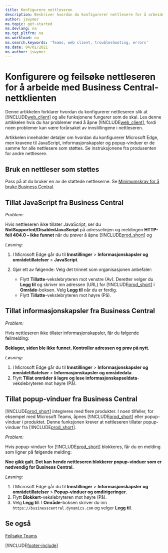 ```yaml
---
title: Konfigurere nettleseren
description: Beskriver hvordan du konfigurerer nettlesere for å arbeide med Business Central og produkter som integreres med det.
author: jswymer
ms.topic: get-started
ms.devlang: na
ms.tgt_pltfrm: na
ms.workload: na
ms.search.keywords: 'Teams, web client, troubleshooting, errors'
ms.date: 04/01/2021
ms.author: jswymer
---
```

# <a name="setting-up-and-troubleshooting-your-browser-to-work-with-business-central-web-client"></a>Konfigurere og feilsøke nettleseren for å arbeide med Business Central-nettklienten

Denne artikkelen forklarer hvordan du konfigurerer nettleseren slik at [!INCLUDE[web_client](includes/web_client.md)] og alle funksjonene fungerer som de skal. Les denne artikkelen hvis du har problemer med å åpne [!INCLUDE[web_client](includes/web_client.md)], fordi noen problemer kan være forårsaket av innstillingene i nettleseren.

Artikkelen inneholder detaljer om hvordan du konfigurerer Microsoft Edge, men kravene til JavaScript, informasjonskapsler og popup-vinduer er de samme for alle nettlesere som støttes. Se instruksjonene fra produsenten for andre nettlesere.  

## <a name="use-a-supported-browser"></a>Bruk en nettleser som støttes

Pass på at du bruker en av de støttede nettleserne. Se [Minimumskrav for å bruke Business Central](product-requirements.md#browsers).  

## <a name="allow-javascript-from-business-central"></a>Tillat JavaScript fra Business Central

*Problem:*

Hvis nettleseren ikke tillater JavaScript, ser du **NotSupported/DisabledJavaScript** på adresselinjen og meldingen **HTTP-feil 404.0 – ikke funnet** når du prøver å åpne [!INCLUDE[prod_short](includes/prod_short.md)] og 

<!-- http://localhost:8080/NotSupported/DisabledJavaScript HTTP Error 404.0 - Not Found
The resource you are looking for has been removed, had its name changed, or is temporarily unavailable. -->

*Løsning:*

1. I Microsoft Edge går du til **Innstillinger** > **Informasjonskapsler og områdetillatelser** > **JavaScript**.
2. Gjør ett av følgende: Velg det trinnet som organisasjonen anbefaler:

    - Flytt **Tillatte**-vekslebryteren mot venstre (Av). Deretter velger du **Legg til** og skriver inn adressen (URL) for [!INCLUDE[prod_short](includes/prod_short.md)] i **Område**-boksen. Velg **Legg til** når du er ferdig.
    - Flytt **Tillatte**-vekslebryteren mot høyre (På).

## <a name="allow-cookies-from-business-central"></a>Tillat informasjonskapsler fra Business Central

*Problem:*

Hvis nettleseren ikke tillater informasjonskapsler, får du følgende feilmelding:

**Beklager, siden ble ikke funnet. Kontroller adressen og prøv på nytt.** 

*Løsning:*

1. I Microsoft Edge går du til **Innstillinger** > **Informasjonskapsler og områdetillatelser** > **Informasjonskapsler og områdedata**.
2. Flytt **Tillat områder å lagre og lese informasjonskapseldata**-vekslebryteren mot høyre (På).  

## <a name="allow-pop-ups-from-business-central"></a><a name="popup"></a>Tillat popup-vinduer fra Business Central

[!INCLUDE[prod_short](includes/prod_short.md)] integreres med flere produkter. I noen tilfeller, for eksempel med Microsoft Teams, åpnes [!INCLUDE[prod_short](includes/prod_short.md)] eller popup-vinduer i produktet. Denne funksjonen krever at nettleseren tillater popup-vinduer fra [!INCLUDE[prod_short](includes/prod_short.md)].

*Problem:*

Hvis popup-vinduer for [!INCLUDE[prod_short](includes/prod_short.md)] blokkeres, får du en melding som ligner på følgende melding:

**Noe gikk galt. Det kan hende nettleseren blokkerer popup-vinduer som er nødvendig for Business Central.**

<!--
Something went wrong
Your browser may be blocking pop-ups needed by Business Central.

Change your browser settings to allow pop-ups or allow this for trusted domains, then try again.
If these settings are managed for your organization, you should contact your administrator for assistance.

Try again
-->
*Løsning:*

1. I Microsoft Edge går du til **Innstillinger** > **Informasjonskapsler og områdetillatelser** > **Popup-vinduer og omdirigeringer**.
2. Flytt **Blokkert**-vekslebryteren mot høyre (På).
3. Velg **Legg til**. I **Område**-boksen skriver du inn `https://businesscentral.dynamics.com` og velger **Legg til**.

## <a name="see-also"></a>Se også

[Feilsøke Teams](admin-teams-troubleshooting.md)  

[!INCLUDE[footer-include](includes/footer-banner.md)]
